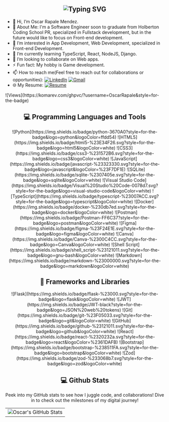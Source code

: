 <div align="center">
<h2><img src="https://readme-typing-svg.herokuapp.com?font=Jetbrains+mono&size=40&duration=3000&color=a483f6&center=true&vCenter=true&width=435&lines=Hey,+I'm+Oscar!;Welcome...;to+my+Github!;" alt="Typing SVG"/></h2>
</div>

- 👋 Hi, I’m Oscar Rapale Mendez.
- 🚀 About Me: I'm a Software Engineer soon to graduate from Holberton Coding School PR, specialized in Fullstack development, but in the future would like to focus on Front-end development.
- 👀 I’m interested in App Development, Web Development, specialized in Front-end Development.
- 🌱 I’m currently learning TypeScript, React, NodeJS, Django.
- 💞️ I’m looking to collaborate on Web apps.
- ⚡ Fun fact: My hobby is Game development.
- 📫 How to reach me(Feel free to reach out for collaborations or opportunities): [![LinkedIn](https://img.shields.io/badge/linkedin-%230077B5.svg?style=for-the-badge&logo=linkedin&logoColor=white)](https://mylinkedInlink/) [![Gmail](https://img.shields.io/badge/Gmail-D14836?style=for-the-badge&logo=gmail&logoColor=white)](mailto:oscarrapale@gmail.com)
- 🌐 My Resume: [![Resume](https://img.shields.io/badge/RESUME-important?style=for-the-badge)](./.pdf)

<div>
![Views](https://komarev.com/ghpvc/?username=OscarRapale&style=for-the-badge)
</div>

<div align="center">
<h2 align="center" class="section-heading">💻 Programming Languages and Tools</h2>
 ![Python](https://img.shields.io/badge/python-3670A0?style=for-the-badge&logo=python&logoColor=ffdd54)
 ![HTML5](https://img.shields.io/badge/html5-%23E34F26.svg?style=for-the-badge&logo=html5&logoColor=white)
 ![CSS3](https://img.shields.io/badge/css3-%231572B6.svg?style=for-the-badge&logo=css3&logoColor=white)
 ![JavaScript](https://img.shields.io/badge/javascript-%23323330.svg?style=for-the-badge&logo=javascript&logoColor=%23F7DF1E)
 ![SQLite](https://img.shields.io/badge/sqlite-%2307405e.svg?style=for-the-badge&logo=sqlite&logoColor=white)
 ![Visual Studio Code](https://img.shields.io/badge/Visual%20Studio%20Code-0078d7.svg?style=for-the-badge&logo=visual-studio-code&logoColor=white)
 ![TypeScript](https://img.shields.io/badge/typescript-%23007ACC.svg?style=for-the-badge&logo=typescript&logoColor=white)
 ![Docker](https://img.shields.io/badge/docker-%230db7ed.svg?style=for-the-badge&logo=docker&logoColor=white)
 ![Postman](https://img.shields.io/badge/Postman-FF6C37?style=for-the-badge&logo=postman&logoColor=white)
 ![Figma](https://img.shields.io/badge/figma-%23F24E1E.svg?style=for-the-badge&logo=figma&logoColor=white)
 ![Canva](https://img.shields.io/badge/Canva-%2300C4CC.svg?style=for-the-badge&logo=Canva&logoColor=white)
 ![Shell Script](https://img.shields.io/badge/shell_script-%23121011.svg?style=for-the-badge&logo=gnu-bash&logoColor=white)
 ![Markdown](https://img.shields.io/badge/markdown-%23000000.svg?style=for-the-badge&logo=markdown&logoColor=white)
</div>

<div align="center">
<h2 align="center" class="section-heading">🔧 Frameworks and Libraries</h2>
 ![Flask](https://img.shields.io/badge/flask-%23000.svg?style=for-the-badge&logo=flask&logoColor=white)
 ![JWT](https://img.shields.io/badge/JWT-black?style=for-the-badge&logo=JSON%20web%20tokens)
 ![Git](https://img.shields.io/badge/git-%23F05033.svg?style=for-the-badge&logo=git&logoColor=white)
 ![GitHub](https://img.shields.io/badge/github-%23121011.svg?style=for-the-badge&logo=github&logoColor=white)
 ![React](https://img.shields.io/badge/react-%2320232a.svg?style=for-the-badge&logo=react&logoColor=%2361DAFB)
 ![Bootstrap](https://img.shields.io/badge/bootstrap-%238511FA.svg?style=for-the-badge&logo=bootstrap&logoColor=white)
 ![Zod](https://img.shields.io/badge/zod-%233068b7.svg?style=for-the-badge&logo=zod&logoColor=white)
</div>

<div align="center">
<h2 align="center" class="section-heading"> 💻 Github Stats</h2>
<p>Peek into my GitHub stats to see how I juggle code, and collaborations! Dive in to check out the milestones of my digital journey!</p>
 <table align="center" width="100%" height="100%" >
    <tr>
       <td><img style="border: none;" src="https://github-profile-summary-cards.vercel.app/api/cards/profile-details?username=OscarRapale&theme=github_dark" alt="Oscar's GitHub Stats"/></td>
    </tr>
 </table>

 <table align="center" width="100%" height="100%" >
    <tr>
        <td><img style="border: none;" src="https://github-profile-summary-cards.vercel.app/api/cards/stats?username=OscarRapale&theme=github_dark" alt="Oscar's GitHub Stats"/></td>
        <td><img style="border: none;" src="https://github-profile-summary-cards.vercel.app/api/cards/productive-time?username=OscarRapale&theme=github_dark&utcOffset=10" alt="Oscar's GitHub Stats"/>
        <td><img style="border: none;" src="https://github-profile-summary-cards.vercel.app/api/cards/repos-per-language?username=OscarRapale&theme=github_dark" alt="Oscar's GitHub Stats"/></td>
        <td><img style="border: none;" src="https://github-profile-summary-cards.vercel.app/api/cards/most-commit-language?username=OscarRapale&theme=github_dark" alt="Oscar's GitHub Stats"/></td>
    </tr>
 </table>
</div>
<!---
OscarRapale/OscarRapale is a ✨ special ✨ repository because its `README.md` (this file) appears on your GitHub profile.
You can click the Preview link to take a look at your changes.
--->
